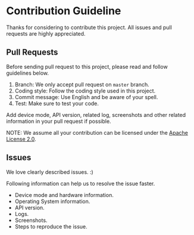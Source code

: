 # Contribution Guideline

Thanks for considering to contribute this project. All issues and pull requests are highly appreciated.

## Pull Requests

Before sending pull request to this project, please read and follow guidelines below.

1. Branch: We only accept pull request on `master` branch.
2. Coding style: Follow the coding style used in this project.
3. Commit message: Use English and be aware of your spell.
4. Test: Make sure to test your code.

Add device mode, API version, related log, screenshots and other related information in your pull request if possible.

NOTE: We assume all your contribution can be licensed under the [Apache License 2.0](https://github.com/didi/booster/blob/master/LICENSE).

## Issues

We love clearly described issues. :)

Following information can help us to resolve the issue faster.

* Device mode and hardware information.
* Operating System information.
* API version.
* Logs.
* Screenshots.
* Steps to reproduce the issue.

